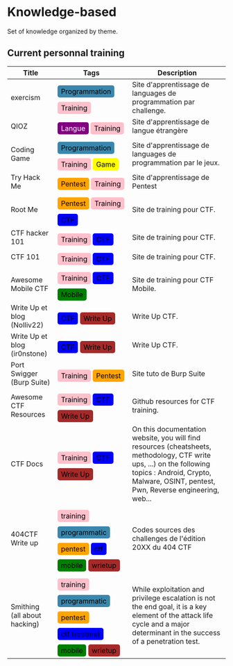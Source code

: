 # Knowledge-based 

Set of knowledge organized by theme.

## Current personnal training

<style>
td span {
    margin-top:10px; 
    padding-left:10px; 
    display:inline-block;
}
.badge_training {
  background-color: pink;
  color: black;
  padding: 4px 8px;
  text-align: center;
  border-radius: 5px;
  text: bold;
}
.badge_programmatic {
  background-color: #3a87ad;
  color: black;
  padding: 4px 8px;
  text-align: center;
  border-radius: 5px;
}
.badge_language {
  background-color: purple;
  color: white;
  padding: 4px 8px;
  text-align: center;
  border-radius: 5px;
}
.badge_game {
  background-color: yellow;
  color: black;
  padding: 4px 8px;
  text-align: center;
  border-radius: 5px;
}
.badge_pentest {
  background-color: orange;
  color: black;
  padding: 4px 8px;
  text-align: center;
  border-radius: 5px;
}
.badge_ctf {
  background-color: blue;
  color: black;
  padding: 4px 8px;
  text-align: center;
  border-radius: 5px;
}
.badge_mobile {
  background-color: green;
  color: black;
  padding: 4px 8px;
  text-align: center;
  border-radius: 5px;
}
.badge_wrietup {
  background-color: brown;
  color: black;
  padding: 4px 8px;
  text-align: center;
  border-radius: 5px;
}
</style>
<table>
    <thead>
        <tr>
            <th>Title</th>
            <th>Tags</th>
            <th>Description</th>
        </tr>
    </thead>
    <tbody>
        <!-- ITEM --> 
        <tr>
            <td><a ref="https://exercism.org/users/sign_in">exercism</a></td>
            <td>
                <span class="badge_programmatic">Programmation</span>
                <span class="badge_training">Training</span>
            </td>
            <td>Site d'apprentissage de languages de programmation par challenge.</td>
        </tr>
        <!-- ITEM --> 
        <tr>
            <td><a ref="https://qioz.fr/fr">QIOZ</a></td>
            <td>
                <span class="badge_language">Langue</span>
                <span class="badge_training">Training</span>
            </td>
            <td>Site d'apprentissage de langue étrangère</td>
        </tr>
        <!-- ITEM --> 
        <tr>
            <td><a ref="https://www.codingame.com">Coding Game</a></td>
            <td>
                <span class="badge_programmatic">Programmation</span>
                <span class="badge_training">Training</span>
                <span class="badge_game">Game</span>
            </td>
            <td>Site d'apprentissage de languages de programmation par le jeux.</td>
        </tr>
        <!-- ITEM --> 
        <tr>
            <td><a ref="https://tryhackme.com">Try Hack Me</a></td>
            <td>
                <span class="badge_pentest">Pentest</span>
                <span class="badge_training">Training</span>
            </td>
            <td>Site d'apprentissage de Pentest</td>
        </tr>
        <!-- ITEM --> 
        <tr>
            <td><a ref="https://www.root-me.org">Root Me</a></td>
            <td>
                <span class="badge_pentest">Pentest</span>
                <span class="badge_training">Training</span>
                <span class="badge_ctf">CTF</span>
            </td>
            <td>Site de training pour CTF.</td>
        </tr>
        <!-- ITEM --> 
        <tr>
            <td><a ref="https://ctf.hacker101.com">CTF hacker 101</a></td>
            <td>
                <span class="badge_training">Training</span>
                <span class="badge_ctf">CTF</span>
            </td>
            <td>Site de training pour CTF.</td>
        </tr>
        <!-- ITEM --> 
        <tr>
            <td><a ref="https://ctf101.org/">CTF 101</a></td>
            <td>
               <span class="badge_training">Training</span>
               <span class="badge_ctf">CTF</span>
            </td>
            <td>Site de training pour CTF.</td>
        </tr>
        <!-- ITEM --> 
        <tr>
            <td><a ref="https://github.com/xtiankisutsa/awesome-mobile-CTF">Awesome Mobile CTF</a></td>
            <td>
               <span class="badge_training">Training</span>
               <span class="badge_ctf">CTF</span>
               <span class="badge_mobile">Mobile</span>
            </td>
            <td>Site de training pour CTF Mobile.</td>
        </tr>
        <!-- ITEM --> 
        <tr>
            <td><a ref="https://nolliv22.com">Write Up et blog (Nolliv22)</a></td>
            <td>
                <span class="badge_ctf">CTF</span>
                <span class="badge_wrietup">Write Up</span>
            </td>
            <td>Write Up CTF.</td>
        </tr>
        <!-- ITEM --> 
        <tr>
            <td><a ref="https://ir0nstone.gitbook.io">Write Up et blog (ir0nstone)</a></td>
            <td>
                <span class="badge_ctf">CTF</span>
                <span class="badge_wrietup">Write Up</span>
            </td>
            <td>Write Up CTF.</td>
        </tr>
        <!-- ITEM --> 
        <tr>
            <td><a ref="https://portswigger.net/web-security/">Port Swigger (Burp Suite)</a></td>
            <td>
                <span class="badge_training">Training</span>
                <span class="badge_pentest">Pentest</span>
            </td>
            <td>Site tuto de Burp Suite</
        </tr>
        <!-- ITEM --> 
        <tr>
            <td><a ref="https://github.com/devploit/awesome-ctf-resources">Awesome CTF Resources</a></td>
            <td>
                <span class="badge_training">Training</span>
                <span class="badge_ctf">CTF</span>
                <span class="badge_wrietup">Write Up</span>
            </td>
            <td>Github resources for CTF training.</td>
        </tr>
        <!-- ITEM --> 
        <tr>
            <td><a ref="https://docs.xanhacks.xyz/">CTF Docs</a></td>
            <td>
                <span class="badge_training">Training</span>
                <span class="badge_ctf">CTF</span>
                <span class="badge_wrietup">Write Up</span>
            </td>
            <td>On this documentation website, you will find resources (cheatsheets, methodology, CTF write ups, ...) on the following topics : Android, Crypto, Malware, OSINT, pentest, Pwn, Reverse engineering, web...</td>
        </tr>
        <!-- ITEM --> 
        <tr>
            <td><a ref="https://github.com/HackademINT">404CTF Write up</a></td>
            <td>
                <span class="badge_training">training</span>
                <span class="badge_programmatic">programmatic</span>
                <span class="badge_pentest">pentest</span>
                <span class="badge_ctf">ctf</span>
                <span class="badge_mobile">mobile</span>
                <span class="badge_wrietup">wrietup</span>
            </td>
            <td>Codes sources des challenges de l'édition 20XX du 404 CTF </td>
        </tr>
         <!-- ITEM --> 
        <tr>
            <td><a ref="https://exploitation.tymyrddin.dev/">Smithing (all about hacking)</a></td>
            <td>
                <span class="badge_training">training</span>
                <span class="badge_programmatic">programmatic</span>
                <span class="badge_pentest">pentest</span>
                <span class="badge_ctf">ctf (rootme)</span>
                <span class="badge_mobile">mobile</span>
                <span class="badge_wrietup">wrietup</span>
            </td>
            <td>While exploitation and privilege escalation is not the end goal, it is a key element of the attack life cycle and a major determinant in the success of a penetration test.</td>
        </tr>
    </tbody>
</table>